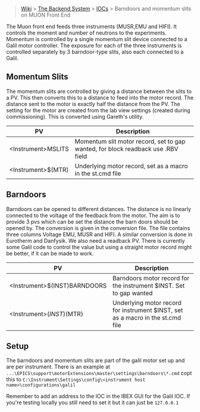 > [Wiki](Home) > [The Backend System](The-Backend-System) > [IOCs](IOCs) > Barndoors and momentum slits on MUON Front End

The Muon front end feeds three instruments (MUSR,EMU and HIFI). It controls the moment and number of neutrons to the experiments.  Momentum is controlled by a single momentum slit device connected to a Galil motor controller.  The exposure for each of the three instruments is controlled separately by 3 barndoor-type slits, also each connected to a Galil.

## Momentum Slits

The momentum slits are controlled by giving a distance between the slits to a PV. This then converts this to a distance to feed into the motor record. The distance sent to the motor is exactly half the distance from the PV. The setting for the motor are created from the lab view settings (created during commissioning). This is converted using Gareth's utility. 

| PV  | Description |
| --- | ------------|
| \<Instrument>MSLITS | Momentum slit motor record, set to gap wanted, for block readback use .RBV field |
| \<Instrument>$(MTR) | Underlying motor record, set as a macro in the st.cmd file |

## Barndoors

Barndoors can be opened to different distances. The distance is no linearly connected to the voltage of the feedback from the motor. The aim is to provide 3 pvs which can be set the distance the barn doors should be opened by. The conversion is given in the conversion file. The file contains three columns Voltage EMU, MUSR and HIFI. A similar conversion is done in Eurotherm and Danfysik. We also need a readback PV. There is currently some Galil code to control the value but using a straight motor record might be better, if it can be made to work.

| PV  | Description |
| --- | ------------|
| \<Instrument>$(INST)BARNDOORS | Barndoors motor record for the instrument $INST. Set to gap wanted |
| \<Instrument>$(INST)$(MTR) | Underlying motor record for instrument $INST, set as a macro in the st.cmd file |

## Setup

The barndoors and momentum slits are part of the galil motor set up and are per instrument. There is an example at `...\EPICS\support\motorExtensions\master\settings\barndoors\*.cmd` copt this to `C:\Instrument\Settings\config\<instrument host name>\configurations\galil`

Remember to add an address to the IOC in the IBEX GUI for the Galil IOC. If you're testing locally you still need to set it but it can just be `127.0.0.1`